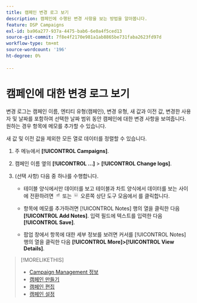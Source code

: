 ```yaml
---
title: 캠페인 변경 로그 보기
description: 캠페인에 수행된 변경 사항을 보는 방법을 알아봅니다.
feature: DSP Campaigns
exl-id: ba96a277-937a-4475-bab6-6e0a4f5ced13
source-git-commit: 7f8e4f2170e981a1ab8865be731faba2623fd97d
workflow-type: tm+mt
source-wordcount: '196'
ht-degree: 0%

---
```


# 캠페인에 대한 변경 로그 보기

변경 로그는 캠페인 이름, 엔티티 유형(캠페인), 변경 유형, 새 값과 이전 값, 변경한 사용자 및 날짜를 포함하여 선택한 날짜 범위 동안 캠페인에 대한 변경 사항을 보여줍니다. 원하는 경우 항목에 메모를 추가할 수 있습니다.

새 값 및 이전 값을 제외한 모든 열로 데이터를 정렬할 수 있습니다.

1. 주 메뉴에서 **[!UICONTROL Campaigns]**.

1. 캠페인 이름 옆의  **[!UICONTROL ...]** > **[!UICONTROL Change logs]**.

1. (선택 사항) 다음 중 하나를 수행합니다.

   * 테이블 양식에서만 데이터를 보고 테이블과 차트 양식에서 데이터를 보는 사이에 전환하려면 ![표 및 차트 보기](/help/dsp/assets/table-plus-chart-view.png "표 및 차트 보기") 또는 ![표 보기](/help/dsp/assets/table-view.png "표 보기") 오른쪽 상단 도구 모음에서 를 클릭합니다.

   * 항목에 메모를 추가하려면 [!UICONTROL Notes] 행의 열을 클릭한 다음 **[!UICONTROL Add Notes]**. 입력 필드에 텍스트를 입력한 다음 **[!UICONTROL Save]**.

   * 팝업 창에서 항목에 대한 세부 정보를 보려면 커서를 [!UICONTROL Notes] 행의 열을 클릭한 다음 **[!UICONTROL More]>[!UICONTROL View Details]**.

>[!MORELIKETHIS]
>
>* [Campaign Management 정보](campaign-about.md)
>* [캠페인 만들기](campaign-create.md)
>* [캠페인 편집](campaign-edit.md)
>* [캠페인 설정](campaign-settings.md)

